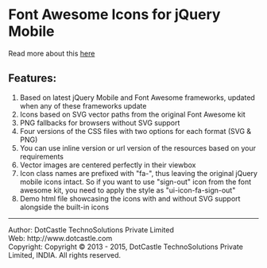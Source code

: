 Font Awesome Icons for jQuery Mobile
====================================

Read more about this <a href="http://www.dotcastle.com/blog/font-awesome-icons-for-jquery-mobile" target="_blank">here</a>

Features:
---------
1. Based on latest jQuery Mobile and Font Awesome frameworks, updated when any of these frameworks update 
2. Icons based on SVG vector paths from the original Font Awesome kit 
3. PNG fallbacks for browsers without SVG support 
4. Four versions of the CSS files with two options for each format (SVG &amp; PNG) 
5. You can use inline version or url version of the resources based on your requirements 
6. Vector images are centered perfectly in their viewbox 
7. Icon class names are prefixed with "fa-", thus leaving the original jQuery mobile icons intact. So if you want to use "sign-out" icon from the font awesome kit, you need to apply the style as "ui-icon-fa-sign-out" 
8. Demo html file showcasing the icons with and without SVG support alongside the built-in icons

<hr />
Author: DotCastle TechnoSolutions Private Limited<br />
Web: http://www.dotcastle.com<br />
Copyright: Copyright © 2013 - 2015, DotCastle TechnoSolutions Private Limited, INDIA. All rights reserved.

